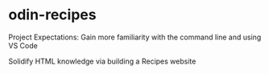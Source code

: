 # odin-recipes

Project Expectations: 
Gain more familiarity with the command line and using VS Code

Solidify HTML knowledge via building a Recipes website

